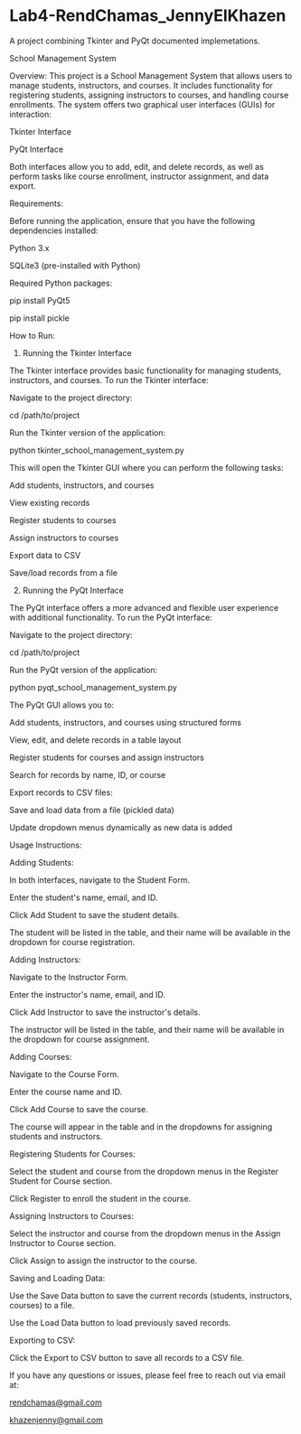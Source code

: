 # Lab4-RendChamas_JennyElKhazen
A project combining Tkinter and PyQt documented implemetations.

School Management System

Overview:
This project is a School Management System that allows users to manage students, instructors, and courses. It includes functionality for registering students, assigning instructors to courses, and handling course enrollments. The system offers two graphical user interfaces (GUIs) for interaction:




Tkinter Interface




PyQt Interface




Both interfaces allow you to add, edit, and delete records, as well as perform tasks like course enrollment, instructor assignment, and data export.

Requirements:


Before running the application, ensure that you have the following dependencies installed:

Python 3.x


SQLite3 (pre-installed with Python)



Required Python packages:

pip install PyQt5


pip install pickle


How to Run:

1. Running the Tkinter Interface



The Tkinter interface provides basic functionality for managing students, instructors, and courses. To run the Tkinter interface:


Navigate to the project directory:


cd /path/to/project


Run the Tkinter version of the application:


python tkinter_school_management_system.py


This will open the Tkinter GUI where you can perform the following tasks:


Add students, instructors, and courses


View existing records


Register students to courses


Assign instructors to courses


Export data to CSV


Save/load records from a file



2. Running the PyQt Interface



The PyQt interface offers a more advanced and flexible user experience with additional functionality. To run the PyQt interface:

Navigate to the project directory:

cd /path/to/project

Run the PyQt version of the application:

python pyqt_school_management_system.py

The PyQt GUI allows you to:

Add students, instructors, and courses using structured forms

View, edit, and delete records in a table layout

Register students for courses and assign instructors

Search for records by name, ID, or course


Export records to CSV files:


Save and load data from a file (pickled data)

Update dropdown menus dynamically as new data is added


Usage Instructions:

Adding Students:

In both interfaces, navigate to the Student Form.

Enter the student's name, email, and ID.

Click Add Student to save the student details.

The student will be listed in the table, and their name will be available in the dropdown for course registration.


Adding Instructors:

Navigate to the Instructor Form.

Enter the instructor's name, email, and ID.

Click Add Instructor to save the instructor's details.

The instructor will be listed in the table, and their name will be available in the dropdown for course assignment.


Adding Courses:

Navigate to the Course Form.

Enter the course name and ID.

Click Add Course to save the course.

The course will appear in the table and in the dropdowns for assigning students and instructors.


Registering Students for Courses:

Select the student and course from the dropdown menus in the Register Student for Course section.

Click Register to enroll the student in the course.


Assigning Instructors to Courses:

Select the instructor and course from the dropdown menus in the Assign Instructor to Course section.

Click Assign to assign the instructor to the course.


Saving and Loading Data:

Use the Save Data button to save the current records (students, instructors, courses) to a file.

Use the Load Data button to load previously saved records.


Exporting to CSV:

Click the Export to CSV button to save all records to a CSV file.

If you have any questions or issues, please feel free to reach out via email at:


rendchamas@gmail.com


khazenjenny@gmail.com
